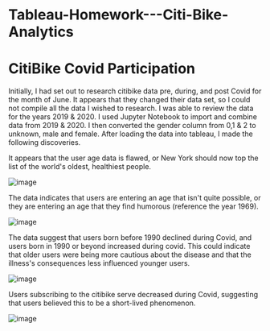 # Tableau-Homework---Citi-Bike-Analytics
# CitiBike Covid Participation

Initially, I had set out to research citibike data pre, during, and post Covid for the month of June. It appears that they changed their data set, so I could not compile all the data I wished to research. I was able to review the data for the years 2019 & 2020. I used Jupyter Notebook to import and combine data from 2019 & 2020. I then converted the gender column from 0,1 & 2 to unknown, male and female. After loading the data into tableau, I made the following discoveries.

It appears that the user age data is flawed, or New York should now top the list of the world's oldest, healthiest people.

![image](https://user-images.githubusercontent.com/79013025/128271626-5151a8cc-1809-43b2-b071-42d8f0ab4297.png)

The data indicates that users are entering an age that isn't quite possible, or they are entering an age that they find humorous (reference the year 1969).

![image](https://user-images.githubusercontent.com/79013025/128271675-260c49ba-b255-4063-bf9e-77ee753d36ab.png)

The data suggest that users born before 1990 declined during Covid, and users born in 1990 or beyond increased during covid. This could indicate that older users were being more cautious about the disease and that the illness's consequences less influenced younger users.

![image](https://user-images.githubusercontent.com/79013025/128271698-baeb2c37-8d0c-40e3-8d94-5ea565fa8cf9.png)

Users subscribing to the citibike serve decreased during Covid, suggesting that users believed this to be a short-lived phenomenon.

![image](https://user-images.githubusercontent.com/79013025/128271736-fc70e63b-8321-44fb-b20e-f7537662a038.png)

